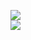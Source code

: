 [![](https://img.shields.io/badge/Made%20With-Github%20Spray-lightgrey.svg?style=for-the-badge&logo=github)](https://github.com/Annihil/github-spray#22000)  
[![](https://i.imgur.com/2DrTn0Z.gif)](https://github.com/Annihil/github-spray)